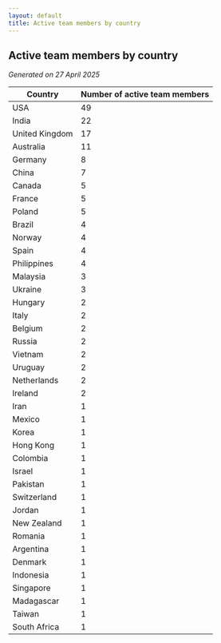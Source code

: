 ```yaml
---
layout: default
title: Active team members by country
---
```

## Active team members by country
*Generated on 27 April 2025*

| Country | Number of active team members |
| --- | --- |
| USA | 49 |
| India | 22 |
| United Kingdom | 17 |
| Australia | 11 |
| Germany | 8 |
| China | 7 |
| Canada | 5 |
| France | 5 |
| Poland | 5 |
| Brazil | 4 |
| Norway | 4 |
| Spain | 4 |
| Philippines | 4 |
| Malaysia | 3 |
| Ukraine | 3 |
| Hungary | 2 |
| Italy | 2 |
| Belgium | 2 |
| Russia | 2 |
| Vietnam | 2 |
| Uruguay | 2 |
| Netherlands | 2 |
| Ireland | 2 |
| Iran | 1 |
| Mexico | 1 |
| Korea | 1 |
| Hong Kong | 1 |
| Colombia | 1 |
| Israel | 1 |
| Pakistan | 1 |
| Switzerland | 1 |
| Jordan | 1 |
| New Zealand | 1 |
| Romania | 1 |
| Argentina | 1 |
| Denmark | 1 |
| Indonesia | 1 |
| Singapore | 1 |
| Madagascar | 1 |
| Taiwan | 1 |
| South Africa | 1 |
